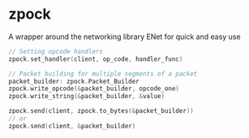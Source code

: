 # zpock
A wrapper around the networking library ENet for quick and easy use


``` go
// Setting opcode handlers
zpock.set_handler(client, op_code, handler_func)

// Packet building for multiple segments of a packet
packet_builder: zpock.Packet_Builder
zpock.write_opcode(&packet_builder, opcode_one)
zpock.write_string(&packet_builder, &value)

zpock.send(client, zpock.to_bytes(&packet_builder))
// or
zpock.send(client, &packet_builder)
```